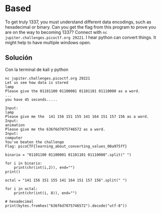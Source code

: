 # Based
To get truly 1337, you must understand different data encodings, such as hexadecimal or binary. Can you get the flag from this program to prove you are on the way to becoming 1337? Connect with `nc jupiter.challenges.picoctf.org 29221`.
I hear python can convert things.
It might help to have multiple windows open.

## Solución 
Con la terminal de kali y python
```
nc jupiter.challenges.picoctf.org 29221
Let us see how data is stored
lamp
Please give the 01101100 01100001 01101101 01110000 as a word.
...
you have 45 seconds.....

Input:
lamp
Please give me the  141 156 151 155 141 164 151 157 156 as a word.
Input:
animation
Please give me the 636f6d7075746572 as a word.
Input:
computer
You've beaten the challenge
Flag: picoCTF{learning_about_converting_values_00a975ff}

binario = "01101100 01100001 01101101 01110000".split(" ")

for i in binario:
    print(chr(int(i,2)), end="")
print()

octal = "141 156 151 155 141 164 151 157 156".split(" ")

for i in octal:
    print(chr(int(i, 8)), end="")

# hexadecimal
print(bytes.fromhex("636f6d7075746572").decode("utf-8"))

```